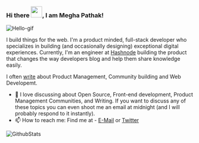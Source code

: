 ### Hi there <img src="https://raw.githubusercontent.com/MartinHeinz/MartinHeinz/master/wave.gif" width="30px">, I am Megha Pathak!

![Hello-gif](https://media.giphy.com/media/brsEO1JayBVja/giphy.gif)

I build things for the web.
I'm a product minded, full-stack developer who specializes in building (and occasionally designing) exceptional digital experiences. Currently, I'm an engineer at [Hashnode](https://hashnode.com) building the product that changes the way developers blog and help them share knowledge easily.

I often [write](https://blog.meghapathak.tech) about Product Management, Community building and Web Developemt.

- 💬 I love discussing about Open Source, Front-end development, Product Management Communities, and Writing. If you want to discuss any of these topics you can even shoot me an email at midnight (and I will probably respond to it instantly). 
- 📫 How to reach me: Find me at - [E-Mail](mailto:meghapathak2013@gmail.com) or [Twitter](https://twitter.com/Megha_Pathak_)

![GithubStats](https://github-readme-stats.codestackr.vercel.app/api?username=Megha-Pathak&show_icons=true&hide_border=true&count_private=true&include_all_commits=true)
